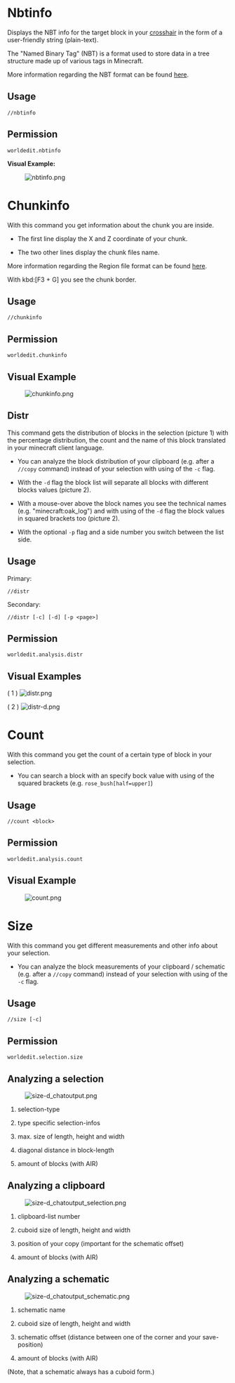# Nbtinfo

Displays the NBT info for the target block in your
[crosshair](https://minecraft.gamepedia.com/File:HUD_example.png) in the
form of a user-friendly string (plain-text).

The "Named Binary Tag" (NBT) is a format used to store data in a tree
structure made up of various tags in Minecraft.

More information regarding the NBT format can be found
[here](https://minecraft.gamepedia.com/NBT_format).

## Usage

`//nbtinfo`

## Permission

`worldedit.nbtinfo`

**Visual Example:**

<figure>
<img src="https://i.imgur.com/dNAu8xR.png" alt="nbtinfo.png" />
</figure>

# Chunkinfo

With this command you get information about the chunk you are inside.

-   The first line display the X and Z coordinate of your chunk.

-   The two other lines display the chunk files name.

More information regarding the Region file format can be found
[here](https://minecraft.gamepedia.com/Region_file_format).

With kbd:\[F3 + G\] you see the chunk border.

## Usage

`//chunkinfo`

## Permission

`worldedit.chunkinfo`

## Visual Example

<figure>
<img src="https://i.imgur.com/tzRoWmB.png" alt="chunkinfo.png" />
</figure>

## Distr

This command gets the distribution of blocks in the selection
(picture 1) with the percentage distribution, the count and the name of
this block translated in your minecraft client language.

-   You can analyze the block distribution of your clipboard (e.g. after
    a `//copy` command) instead of your selection with using of the `-c`
    flag.

-   With the `-d` flag the block list will separate all blocks with
    different blocks values (picture 2).

-   With a mouse-over above the block names you see the technical names
    (e.g. "minecraft:oak\_log") and with using of the `-d` flag the
    block values in squared brackets too (picture 2).

-   With the optional `-p` flag and a side number you switch between the
    list side.

## Usage

Primary:

`//distr`

Secondary:

`//distr [-c] [-d] [-p <page>]`

## Permission

`worldedit.analysis.distr`

## Visual Examples

( 1 ) ![distr.png](https://i.imgur.com/MA3YAnj.png)

( 2 ) ![distr-d.png](https://i.imgur.com/rd5Dkz4.png)

# Count

With this command you get the count of a certain type of block in your
selection.

-   You can search a block with an specify bock value with using of the
    squared brackets (e.g. `rose_bush[half=upper]`)

## Usage

`//count <block>`

## Permission

`worldedit.analysis.count`

## Visual Example

<figure>
<img src="https://i.imgur.com/v5d7qps.png" alt="count.png" />
</figure>

# Size

With this command you get different measurements and other info about
your selection.

-   You can analyze the block measurements of your clipboard / schematic
    (e.g. after a `//copy` command) instead of your selection with using
    of the `-c` flag.

## Usage

`//size [-c]`

## Permission

`worldedit.selection.size`

## Analyzing a selection

<figure>
<img src="https://i.imgur.com/O0HHzyW.png" alt="size-d_chatoutput.png" />
</figure>

1.  selection-type

2.  type specific selection-infos

3.  max. size of length, height and width

4.  diagonal distance in block-length

5.  amount of blocks (with AIR)

## Analyzing a clipboard

<figure>
<img src="https://i.imgur.com/JffswW6.png"
alt="size-d_chatoutput_selection.png" />
</figure>

1.  clipboard-list number

2.  cuboid size of length, height and width

3.  position of your copy (important for the schematic offset)

4.  amount of blocks (with AIR)

## Analyzing a schematic

<figure>
<img src="https://i.imgur.com/NqfkzeB.png"
alt="size-d_chatoutput_schematic.png" />
</figure>

1.  schematic name

2.  cuboid size of length, height and width

3.  schematic offset (distance between one of the corner and your
    save-position)

4.  amount of blocks (with AIR)

(Note, that a schematic always has a cuboid form.)
